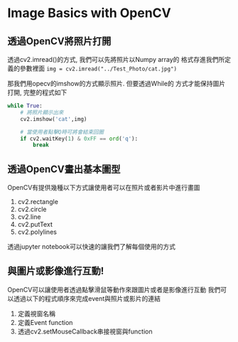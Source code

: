 # Image Basics with OpenCV

## 透過OpenCV將照片打開
透過cv2.imread()的方式, 我們可以先將照片以Numpy array的
格式存進我們所定義的參數裡面
`img = cv2.imread("../Test_Photo/cat.jpg")`

那我們用opecv的imshow的方式顯示照片. 但要透過While的
方式才能保持圖片打開, 完整的程式如下
```python
while True:
    # 將照片顯示出來
    cv2.imshow('cat',img)

    # 當使用者點擊Q時可將會結束回圈
    if cv2.waitKey(1) & 0xFF == ord('q'):
        break
```

## 透過OpenCV畫出基本圖型
OpenCV有提供幾種以下方式讓使用者可以在照片或者影片中進行畫圖
1. cv2.rectangle
2. cv2.circle
3. cv2.line
4. cv2.putText
5. cv2.polylines

透過jupyter notebook可以快速的讓我們了解每個使用的方式

## 與圖片或影像進行互動!
OpenCV可以讓使用者透過點擊滑鼠等動作來跟圖片或者是影像進行互動
我們可以透過以下的程式順序來完成event與照片或影片的連結
1. 定義視窗名稱
2. 定義Event function
3. 透過cv2.setMouseCallback串接視窗與function

